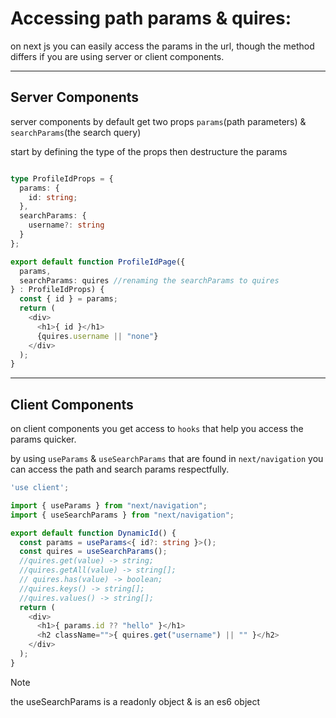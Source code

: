 # Accessing path params & quires:

on next js you can easily access the params in the url, though the method differs if you are using server or client components.

---

## Server Components

server components by default get two props `params`(path parameters) & `searchParams`(the search query)

start by defining the type of the props then destructure the params

```typescript

type ProfileIdProps = {
  params: {
    id: string;
  },
  searchParams: {
    username?: string
  }
};

export default function ProfileIdPage({
  params,
  searchParams: quires //renaming the searchParams to quires
} : ProfileIdProps) {
  const { id } = params;
  return (
    <div>
      <h1>{ id }</h1>
      {quires.username || "none"}
    </div>
  );
}
```

---

## Client Components

on client components you get access to `hooks` that help you access the params quicker.

by using `useParams` & `useSearchParams` that are found in `next/navigation` you can access the path and search params respectfully.

```typescript
'use client';

import { useParams } from "next/navigation";
import { useSearchParams } from "next/navigation";

export default function DynamicId() {
  const params = useParams<{ id?: string }>();
  const quires = useSearchParams();
  //quires.get(value) -> string;
  //quires.getAll(value) -> string[];
  // quires.has(value) -> boolean;
  //quires.keys() -> string[];
  //quires.values() -> string[];
  return (
    <div>
      <h1>{ params.id ?? "hello" }</h1>
      <h2 className="">{ quires.get("username") || "" }</h2>
    </div>
  );
}
```

> [!NOTE]
> the useSearchParams is a readonly object & is an es6 object
